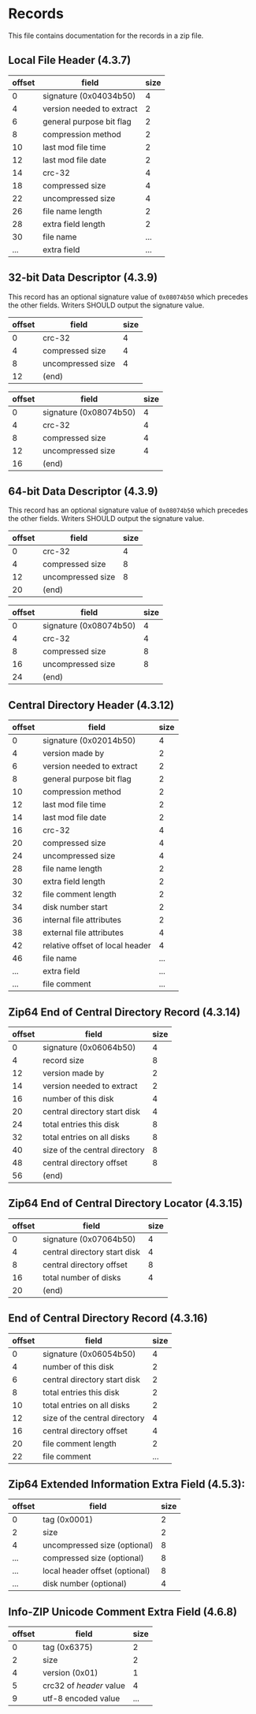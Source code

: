 # Records

This file contains documentation for the records in a zip file.

## Local File Header (4.3.7)

| offset | field                     | size |
| ------ | ------------------------- | ---- |
| 0      | signature (0x04034b50)    | 4    |
| 4      | version needed to extract | 2    |
| 6      | general purpose bit flag  | 2    |
| 8      | compression method        | 2    |
| 10     | last mod file time        | 2    |
| 12     | last mod file date        | 2    |
| 14     | crc-32                    | 4    |
| 18     | compressed size           | 4    |
| 22     | uncompressed size         | 4    |
| 26     | file name length          | 2    |
| 28     | extra field length        | 2    |
| 30     | file name                 | ...  |
| ...    | extra field               | ...  |

## 32-bit Data Descriptor (4.3.9)

This record has an optional signature value of `0x08074b50` which precedes the other fields. Writers SHOULD output the signature value.

| offset | field             | size |
| ------ | ----------------- | ---- |
| 0      | crc-32            | 4    |
| 4      | compressed size   | 4    |
| 8      | uncompressed size | 4    |
| 12     | (end)             |      |

| offset | field                  | size |
| ------ | ---------------------- | ---- |
| 0      | signature (0x08074b50) | 4    |
| 4      | crc-32                 | 4    |
| 8      | compressed size        | 4    |
| 12     | uncompressed size      | 4    |
| 16     | (end)                  |      |

## 64-bit Data Descriptor (4.3.9)

This record has an optional signature value of `0x08074b50` which precedes the other fields. Writers SHOULD output the signature value.

| offset | field             | size |
| ------ | ----------------- | ---- |
| 0      | crc-32            | 4    |
| 4      | compressed size   | 8    |
| 12     | uncompressed size | 8    |
| 20     | (end)             |      |

| offset | field                  | size |
| ------ | ---------------------- | ---- |
| 0      | signature (0x08074b50) | 4    |
| 4      | crc-32                 | 4    |
| 8      | compressed size        | 8    |
| 16     | uncompressed size      | 8    |
| 24     | (end)                  |      |

## Central Directory Header (4.3.12)

| offset | field                           | size |
| ------ | ------------------------------- | ---- |
| 0      | signature (0x02014b50)          | 4    |
| 4      | version made by                 | 2    |
| 6      | version needed to extract       | 2    |
| 8      | general purpose bit flag        | 2    |
| 10     | compression method              | 2    |
| 12     | last mod file time              | 2    |
| 14     | last mod file date              | 2    |
| 16     | crc-32                          | 4    |
| 20     | compressed size                 | 4    |
| 24     | uncompressed size               | 4    |
| 28     | file name length                | 2    |
| 30     | extra field length              | 2    |
| 32     | file comment length             | 2    |
| 34     | disk number start               | 2    |
| 36     | internal file attributes        | 2    |
| 38     | external file attributes        | 4    |
| 42     | relative offset of local header | 4    |
| 46     | file name                       | ...  |
| ...    | extra field                     | ...  |
| ...    | file comment                    | ...  |

## Zip64 End of Central Directory Record (4.3.14)

| offset | field                         | size |
| ------ | ----------------------------- | ---- |
| 0      | signature (0x06064b50)        | 4    |
| 4      | record size                   | 8    |
| 12     | version made by               | 2    |
| 14     | version needed to extract     | 2    |
| 16     | number of this disk           | 4    |
| 20     | central directory start disk  | 4    |
| 24     | total entries this disk       | 8    |
| 32     | total entries on all disks    | 8    |
| 40     | size of the central directory | 8    |
| 48     | central directory offset      | 8    |
| 56     | (end)                         |      |

## Zip64 End of Central Directory Locator (4.3.15)

| offset | field                        | size |
| ------ | ---------------------------- | ---- |
| 0      | signature (0x07064b50)       | 4    |
| 4      | central directory start disk | 4    |
| 8      | central directory offset     | 8    |
| 16     | total number of disks        | 4    |
| 20     | (end)                        |      |

## End of Central Directory Record (4.3.16)

| offset | field                         | size |
| ------ | ----------------------------- | ---- |
| 0      | signature (0x06054b50)        | 4    |
| 4      | number of this disk           | 2    |
| 6      | central directory start disk  | 2    |
| 8      | total entries this disk       | 2    |
| 10     | total entries on all disks    | 2    |
| 12     | size of the central directory | 4    |
| 16     | central directory offset      | 4    |
| 20     | file comment length           | 2    |
| 22     | file comment                  | ...  |

## Zip64 Extended Information Extra Field (4.5.3):

| offset | field                          | size |
| ------ | ------------------------------ | ---- |
| 0      | tag (0x0001)                   | 2    |
| 2      | size                           | 2    |
| 4      | uncompressed size (optional)   | 8    |
| ...    | compressed size (optional)     | 8    |
| ...    | local header offset (optional) | 8    |
| ...    | disk number (optional)         | 4    |

## Info-ZIP Unicode Comment Extra Field (4.6.8)

| offset | field                   | size |
| ------ | ----------------------- | ---- |
| 0      | tag (0x6375)            | 2    |
| 2      | size                    | 2    |
| 4      | version (0x01)          | 1    |
| 5      | crc32 of _header_ value | 4    |
| 9      | utf-8 encoded value     | ...  |
